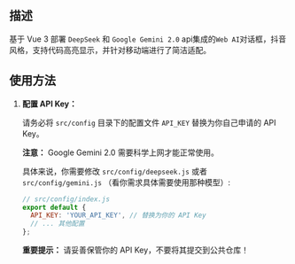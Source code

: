 ## 描述

基于 Vue 3 部署 `DeepSeek` 和 `Google Gemini 2.0`  api集成的`Web AI`对话框，抖音风格，支持代码高亮显示，并针对移动端进行了简洁适配。

## 使用方法

1.  **配置 API Key：**

    请务必将 `src/config` 目录下的配置文件 `API_KEY` 替换为你自己申请的 API Key。

    **注意：** Google Gemini 2.0 需要科学上网才能正常使用。

    具体来说，你需要修改 `src/config/deepseek.js` 或者 `src/config/gemini.js` （看你需求具体需要使用那种模型）:

    ```javascript
    // src/config/index.js
    export default {
      API_KEY: 'YOUR_API_KEY', // 替换为你的 API Key
      // ... 其他配置
    };
    ```

    **重要提示：** 请妥善保管你的 API Key，不要将其提交到公共仓库！